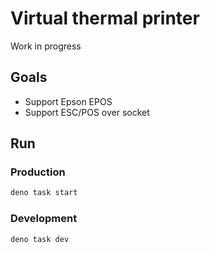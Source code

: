 # Virtual thermal printer

Work in progress

## Goals

- Support Epson EPOS
- Support ESC/POS over socket

## Run

### Production

```sh
deno task start
```

### Development

```sh
deno task dev
```
